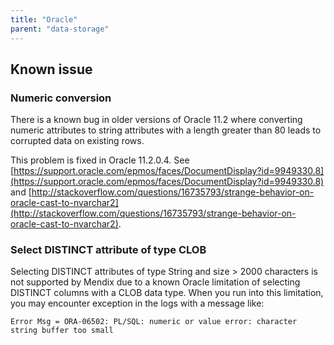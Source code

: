 ```yaml
---
title: "Oracle"
parent: "data-storage"
---
```

## Known issue

### Numeric conversion

There is a known bug in older versions of Oracle 11.2 where converting numeric attributes to string attributes with a length greater than 80 leads to corrupted data on existing rows.

This problem is fixed in Oracle 11.2.0.4\. See [https://support.oracle.com/epmos/faces/DocumentDisplay?id=9949330.8](https://support.oracle.com/epmos/faces/DocumentDisplay?id=9949330.8) and [http://stackoverflow.com/questions/16735793/strange-behavior-on-oracle-cast-to-nvarchar2](http://stackoverflow.com/questions/16735793/strange-behavior-on-oracle-cast-to-nvarchar2).

### Select DISTINCT attribute of type CLOB
Selecting DISTINCT attributes of type String and size > 2000 characters is not supported by Mendix due to a known Oracle limitation of selecting DISTINCT columns with a CLOB data type. When you run into this limitation, you may encounter exception in the logs with a message like:

`Error Msg = ORA-06502: PL/SQL: numeric or value error: character string buffer too small`
